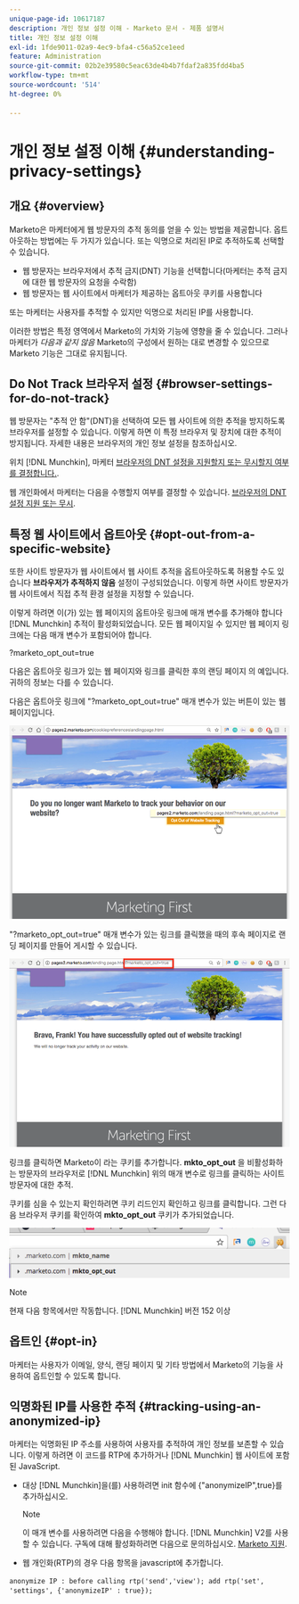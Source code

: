 ```yaml
---
unique-page-id: 10617187
description: 개인 정보 설정 이해 - Marketo 문서 - 제품 설명서
title: 개인 정보 설정 이해
exl-id: 1fde9011-02a9-4ec9-bfa4-c56a52ce1eed
feature: Administration
source-git-commit: 02b2e39580c5eac63de4b4b7fdaf2a835fdd4ba5
workflow-type: tm+mt
source-wordcount: '514'
ht-degree: 0%

---
```


# 개인 정보 설정 이해 {#understanding-privacy-settings}

## 개요 {#overview}

Marketo은 마케터에게 웹 방문자의 추적 동의를 얻을 수 있는 방법을 제공합니다. 옵트아웃하는 방법에는 두 가지가 있습니다. 또는 익명으로 처리된 IP로 추적하도록 선택할 수 있습니다.

* 웹 방문자는 브라우저에서 추적 금지(DNT) 기능을 선택합니다(마케터는 추적 금지에 대한 웹 방문자의 요청을 수락함)
* 웹 방문자는 웹 사이트에서 마케터가 제공하는 옵트아웃 쿠키를 사용합니다

또는 마케터는 사용자를 추적할 수 있지만 익명으로 처리된 IP를 사용합니다.

이러한 방법은 특정 영역에서 Marketo의 가치와 기능에 영향을 줄 수 있습니다. 그러나 마케터가 _다음과 같지 않음_ Marketo의 구성에서 원하는 대로 변경할 수 있으므로 Marketo 기능은 그대로 유지됩니다.

## Do Not Track 브라우저 설정 {#browser-settings-for-do-not-track}

웹 방문자는 &quot;추적 안 함&quot;(DNT)을 선택하여 모든 웹 사이트에 의한 추적을 방지하도록 브라우저를 설정할 수 있습니다. 이렇게 하면 이 특정 브라우저 및 장치에 대한 추적이 방지됩니다. 자세한 내용은 브라우저의 개인 정보 설정을 참조하십시오.

위치 [!DNL Munchkin], 마케터 [브라우저의 DNT 설정을 지원할지 또는 무시할지 여부를 결정합니다.](/help/marketo/product-docs/administration/settings/edit-do-not-track-browser-support-settings.md).

웹 개인화에서 마케터는 다음을 수행할지 여부를 결정할 수 있습니다. [브라우저의 DNT 설정 지원 또는 무시](/help/marketo/product-docs/web-personalization/getting-started/setting-web-personalization-to-do-not-track.md).

## 특정 웹 사이트에서 옵트아웃 {#opt-out-from-a-specific-website}

또한 사이트 방문자가 웹 사이트에서 웹 사이트 추적을 옵트아웃하도록 허용할 수도 있습니다 **브라우저가 추적하지 않음** 설정이 구성되었습니다. 이렇게 하면 사이트 방문자가 웹 사이트에서 직접 추적 환경 설정을 지정할 수 있습니다.

이렇게 하려면 이(가) 있는 웹 페이지의 옵트아웃 링크에 매개 변수를 추가해야 합니다 [!DNL Munchkin] 추적이 활성화되었습니다. 모든 웹 페이지일 수 있지만 웹 페이지 링크에는 다음 매개 변수가 포함되어야 합니다.

?marketo_opt_out=true

다음은 옵트아웃 링크가 있는 웹 페이지와 링크를 클릭한 후의 랜딩 페이지 의 예입니다. 귀하의 정보는 다를 수 있습니다.

다음은 옵트아웃 링크에 &quot;?marketo_opt_out=true&quot; 매개 변수가 있는 버튼이 있는 웹 페이지입니다.

![](assets/understanding-privacy-settings-1.png)

&quot;?marketo_opt_out=true&quot; 매개 변수가 있는 링크를 클릭했을 때의 후속 페이지로 랜딩 페이지를 만들어 게시할 수 있습니다.

![](assets/understanding-privacy-settings-2.png)

링크를 클릭하면 Marketo이 라는 쿠키를 추가합니다. **mkto_opt_out** 을 비활성화하는 방문자의 브라우저로 [!DNL Munchkin] 위의 매개 변수로 링크를 클릭하는 사이트 방문자에 대한 추적.

쿠키를 심을 수 있는지 확인하려면 쿠키 리드인지 확인하고 링크를 클릭합니다. 그런 다음 브라우저 쿠키를 확인하여 **mkto_opt_out** 쿠키가 추가되었습니다.

![](assets/understanding-privacy-settings-3.png)

>[!NOTE]
>
>현재 다음 항목에서만 작동합니다. [!DNL Munchkin] 버전 152 이상

## 옵트인 {#opt-in}

마케터는 사용자가 이메일, 양식, 랜딩 페이지 및 기타 방법에서 Marketo의 기능을 사용하여 옵트인할 수 있도록 합니다.

## 익명화된 IP를 사용한 추적 {#tracking-using-an-anonymized-ip}

마케터는 익명화된 IP 주소를 사용하여 사용자를 추적하여 개인 정보를 보존할 수 있습니다. 이렇게 하려면 이 코드를 RTP에 추가하거나 [!DNL Munchkin] 웹 사이트에 포함된 JavaScript.

* 대상 [!DNL Munchkin]을(를) 사용하려면 init 함수에 {&quot;anonymizeIP&quot;,true}를 추가하십시오.

  >[!NOTE]
  >
  >이 매개 변수를 사용하려면 다음을 수행해야 합니다. [!DNL Munchkin] V2를 사용할 수 있습니다. 구독에 대해 활성화하려면 다음으로 문의하십시오. [Marketo 지원](https://nation.marketo.com/community/support_solutions).

* 웹 개인화(RTP)의 경우 다음 항목을 javascript에 추가합니다.

`anonymize IP : before calling rtp('send','view'); add rtp('set', 'settings', {'anonymizeIP' : true});`
